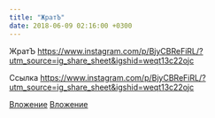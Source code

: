 ```yaml
---
title: "ЖратЪ"
date: 2018-06-09 02:16:00 +0300
---
```


ЖратЪ
https://www.instagram.com/p/BjyCBReFiRL/?utm_source=ig_share_sheet&igshid=weqt13c22ojc

Ссылка
https://www.instagram.com/p/BjyCBReFiRL/?utm_source=ig_share_sheet&igshid=weqt13c22ojc

[Вложение](https://vk.com/photo41076938_456243727)
[Вложение](https://www.instagram.com/p/BjyCBReFiRL/?utm_source=ig_share_sheet&igshid=weqt13c22ojc)

